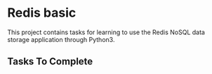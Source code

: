# Redis basic
This project contains tasks for learning to use the Redis NoSQL data storage application through Python3.

## Tasks To Complete
